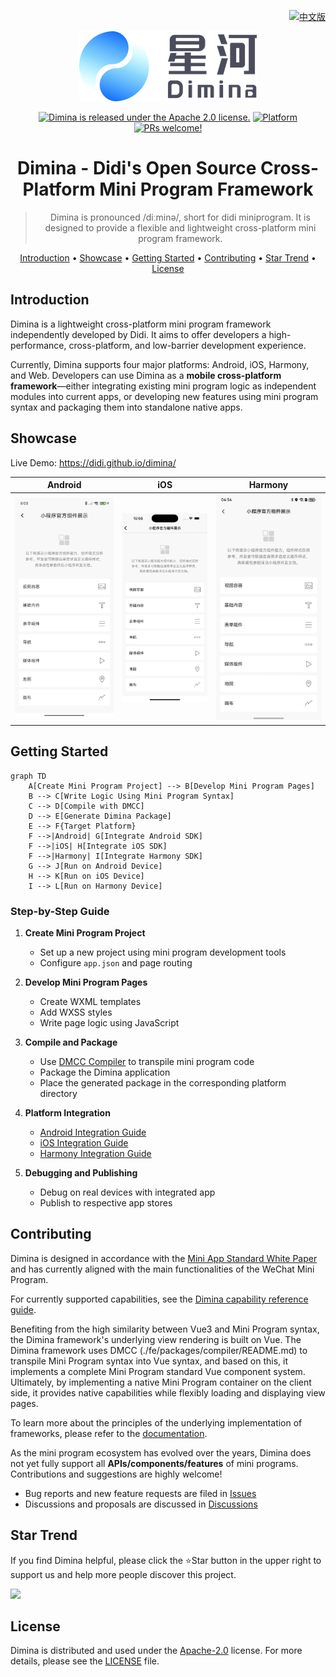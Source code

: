 <p align="right">
  <a href="./README.md">
    <img src="https://img.shields.io/badge/README-中文版%20⤴-26A69A.svg" alt="中文版" />
  </a>
</p>

<div align="center">

![Dimina](./static/logo.png)

[![Dimina is released under the Apache 2.0 license.](https://img.shields.io/badge/License-Apache%202.0-blue)](https://github.com/didi/dimina/blob/HEAD/LICENSE)
[![Platform](https://img.shields.io/badge/Platform-%20Android%20%7C%20iOS%20%7C%20Harmony%20%7C%20Web-4CAF50)](#showcase)
[![PRs welcome!](https://img.shields.io/badge/PRs-Welcome-FF6F61)](https://github.com/didi/dimina/blob/HEAD/CONTRIBUTING.md)

# Dimina - Didi's Open Source Cross-Platform Mini Program Framework

> Dimina is pronounced /diːminə/, short for didi miniprogram. It is designed to provide a flexible and lightweight cross-platform mini program framework.

[Introduction](#introduction) • [Showcase](#showcase) • [Getting Started](#getting-started) • [Contributing](#contributing) • [Star Trend](#star-trend) • [License](#license)

</div>

## Introduction

Dimina is a lightweight cross-platform mini program framework independently developed by Didi. It aims to offer developers a high-performance, cross-platform, and low-barrier development experience.

Currently, Dimina supports four major platforms: Android, iOS, Harmony, and Web. Developers can use Dimina as a **mobile cross-platform framework**—either integrating existing mini program logic as independent modules into current apps, or developing new features using mini program syntax and packaging them into standalone native apps.

## Showcase

Live Demo: <https://didi.github.io/dimina/>

| Android | iOS | Harmony |
| ---- | ---- | ---- |
| ![Android](./static/android.jpg) | ![iOS](./static/ios.jpg) | ![Harmony](./static/harmony.jpg) |

## Getting Started

```mermaid
graph TD
    A[Create Mini Program Project] --> B[Develop Mini Program Pages]
    B --> C[Write Logic Using Mini Program Syntax]
    C --> D[Compile with DMCC]
    D --> E[Generate Dimina Package]
    E --> F{Target Platform}
    F -->|Android| G[Integrate Android SDK]
    F -->|iOS| H[Integrate iOS SDK]
    F -->|Harmony| I[Integrate Harmony SDK]
    G --> J[Run on Android Device]
    H --> K[Run on iOS Device]
    I --> L[Run on Harmony Device]
```

### Step-by-Step Guide

1. **Create Mini Program Project**
   - Set up a new project using mini program development tools
   - Configure `app.json` and page routing

2. **Develop Mini Program Pages**
   - Create WXML templates
   - Add WXSS styles
   - Write page logic using JavaScript

3. **Compile and Package**
   - Use [DMCC Compiler](./fe/packages/compiler/README.md) to transpile mini program code
   - Package the Dimina application
   - Place the generated package in the corresponding platform directory

4. **Platform Integration**
   - [Android Integration Guide](./android/README.md)
   - [iOS Integration Guide](./iOS/README.md)
   - [Harmony Integration Guide](./harmony/dimina/README.md)

5. **Debugging and Publishing**
   - Debug on real devices with integrated app
   - Publish to respective app stores

## Contributing

Dimina is designed in accordance with the [Mini App Standard White Paper](https://www.w3.org/TR/mini-app-white-paper/) and has currently aligned with the main functionalities of the WeChat Mini Program.

For currently supported capabilities, see the [Dimina capability reference guide](./docs/API-Reference.md).

Benefiting from the high similarity between Vue3 and Mini Program syntax, the Dimina framework's underlying view rendering is built on Vue. The Dimina framework uses DMCC (./fe/packages/compiler/README.md) to transpile Mini Program syntax into Vue syntax, and based on this, it implements a complete Mini Program standard Vue component system. Ultimately, by implementing a native Mini Program container on the client side, it provides native capabilities while flexibly loading and displaying view pages.

To learn more about the principles of the underlying implementation of frameworks, please refer to the [documentation](./docs/README.md).

As the mini program ecosystem has evolved over the years, Dimina does not yet fully support all **APIs/components/features** of mini programs. Contributions and suggestions are highly welcome!

- Bug reports and new feature requests are filed in [Issues](https://github.com/didi/dimina/issues)
- Discussions and proposals are discussed in [Discussions](https://github.com/didi/dimina/discussions)

## Star Trend

If you find Dimina helpful, please click the ⭐Star button in the upper right to support us and help more people discover this project.

<img src="https://api.star-history.com/svg?repos=didi/dimina&type=Date" style="width: 60%; height: auto;">

## License

Dimina is distributed and used under the [Apache-2.0](https://opensource.org/license/apache-2-0) license. For more details, please see the [LICENSE](LICENSE) file.
